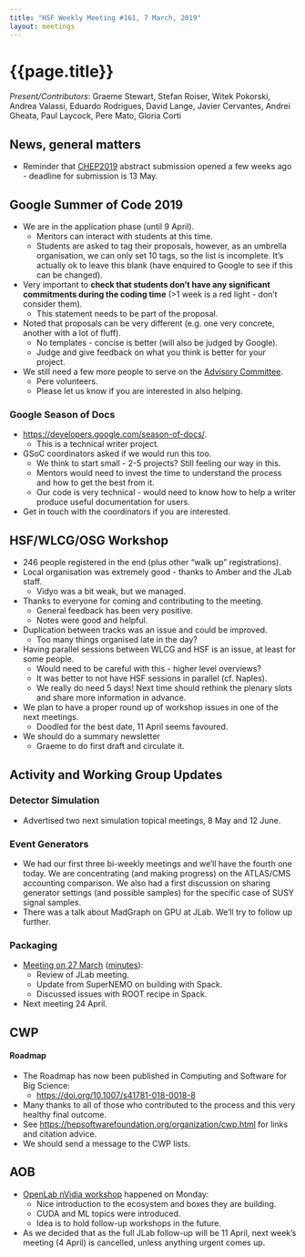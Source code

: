 ```yaml
---
title: "HSF Weekly Meeting #161, 7 March, 2019"
layout: meetings
---
```


# {{page.title}}

*Present/Contributors*: Graeme Stewart, Stefan Roiser, Witek Pokorski,
Andrea Valassi, Eduardo Rodrigues, David Lange, Javier Cervantes, Andrei
Gheata, Paul Laycock, Pere Mato, Gloria Corti

## News, general matters
  - Reminder that
    [<span class="underline">CHEP2019</span>](http://chep2019.org)
    abstract submission opened a few weeks ago - deadline for
    submission is 13 May.

## Google Summer of Code 2019
  - We are in the application phase (until 9 April).
      - Mentors can interact with students at this time.
      - Students are asked to tag their proposals, however, as an
        umbrella organisation, we can only set 10 tags, so the list is
        incomplete. It’s actually ok to leave this blank (have
        enquired to Google to see if this can be changed).
  - Very important to **check that students don’t have any significant
    commitments during the coding time** (\>1 week is a red light -
    don’t consider them).
      - This statement needs to be part of the proposal.
  - Noted that proposals can be very different (e.g. one very
    concrete, another with a lot of fluff).
      - No templates - concise is better (will also be judged by
        Google).
      - Judge and give feedback on what you think is better for your
        project.
  - We still need a few more people to serve on the
    [<span class="underline">Advisory
    Committee</span>](https://docs.google.com/document/d/17ifO0i4O5JsBVKkcx3j75Z_iW2bXFnCbqFB2YirlJQw/edit?usp=sharing).
      - Pere volunteers.
      - Please let us know if you are interested in also
    helping.

### Google Season of Docs
  - [<span class="underline">https://developers.google.com/season-of-docs/</span>](https://developers.google.com/season-of-docs/).
      - This is a technical writer project.
  - GSoC coordinators asked if we would run this too.
      - We think to start small - 2-5 projects? Still feeling our way
        in this.
      - Mentors would need to invest the time to understand the
        process and how to get the best from it.
      - Our code is very technical - would need to know how to help a
        writer produce useful documentation for users.
  - Get in touch with the coordinators if you are interested.

## HSF/WLCG/OSG Workshop
  - 246 people registered in the end (plus other “walk up”
    registrations).
  - Local organisation was extremely good - thanks to Amber and the
    JLab staff.
      - Vidyo was a bit weak, but we managed.
  - Thanks to everyone for coming and contributing to the meeting.
      - General feedback has been very positive.
      - Notes were good and helpful.
  - Duplication between tracks was an issue and could be improved.
      - Too many things organised late in the day?
  - Having parallel sessions between WLCG and HSF is an issue, at
    least for some people.
      - Would need to be careful with this - higher level overviews?
      - It was better to not have HSF sessions in parallel (cf.
        Naples).
      - We really do need 5 days\! Next time should rethink the
        plenary slots and share more information in advance.
  - We plan to have a proper round up of workshop issues in one of the
    next meetings.
      - Doodled for the best date, 11 April seems favoured.
  - We should do a summary newsletter
      - Graeme to do first draft and circulate it.

## Activity and Working Group Updates

### Detector Simulation
  - Advertised two next simulation topical meetings, 8 May and 12
    June.

### Event Generators
  - We had our first three bi-weekly meetings and we’ll have the
    fourth one today. We are concentrating (and making progress) on
    the ATLAS/CMS accounting comparison. We also had a first
    discussion on sharing generator settings (and possible samples)
    for the specific case of SUSY signal samples.
  - There was a talk about MadGraph on GPU at JLab. We’ll try to
    follow up further.

### Packaging
  - [<span class="underline">Meeting on 27
    March</span>](https://indico.cern.ch/event/802100/) ([minutes](/organization/2019/03/27/packaging.html)):
      - Review of JLab meeting.
      - Update from SuperNEMO on building with Spack.
      - Discussed issues with ROOT recipe in Spack.
  - Next meeting 24 April.

## CWP

#### Roadmap
  - The Roadmap has now been published in Computing and Software for
    Big
        Science:
      - [<span class="underline">https://doi.org/10.1007/s41781-018-0018-8</span>](https://doi.org/10.1007/s41781-018-0018-8)
  - Many thanks to all of those who contributed to the process and
    this very healthy final outcome.
  - See
    [<span class="underline">https://hepsoftwarefoundation.org/organization/cwp.html</span>](https://hepsoftwarefoundation.org/organization/cwp.html)
    for links and citation advice.
  - We should send a message to the CWP lists.

## AOB
  - [<span class="underline">OpenLab nVidia
    workshop</span>](https://indico.cern.ch/event/803015/) happened on
    Monday:
      - Nice introduction to the ecosystem and boxes they are
        building.
      - CUDA and ML topics were introduced.
      - Idea is to hold follow-up workshops in the future.
  - As we decided that as the full JLab follow-up will be 11 April,
    next week’s meeting (4 April) is cancelled, unless anything urgent
    comes up.
